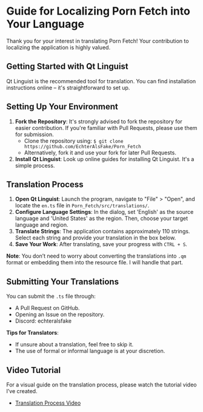# Guide for Localizing Porn Fetch into Your Language

Thank you for your interest in translating Porn Fetch! Your contribution to localizing the application is highly valued.

## Getting Started with Qt Linguist

Qt Linguist is the recommended tool for translation. You can find installation instructions online – it's straightforward to set up.

## Setting Up Your Environment

1. **Fork the Repository**: It's strongly advised to fork the repository for easier contribution. If you're familiar with Pull Requests, please use them for submission.
   - Clone the repository using: `$ git clone https://github.com/EchterAlsFake/Porn_Fetch`
   - Alternatively, fork it and use your fork for later Pull Requests.
2. **Install Qt Linguist**: Look up online guides for installing Qt Linguist. It's a simple process.

## Translation Process

1. **Open Qt Linguist**: Launch the program, navigate to "File" > "Open", and locate the `en.ts` file in `Porn_Fetch/src/translations/`.
2. **Configure Language Settings**: In the dialog, set 'English' as the source language and 'United States' as the region. Then, choose your target language and region.
3. **Translate Strings**: The application contains approximately 110 strings. Select each string and provide your translation in the box below.
4. **Save Your Work**: After translating, save your progress with `CTRL + S`.

**Note**: You don’t need to worry about converting the translations into `.qm` format or embedding them into the resource file. I will handle that part. 

## Submitting Your Translations

You can submit the `.ts` file through:
- A Pull Request on GitHub.
- Opening an Issue on the repository.
- Discord: echteralsfake

**Tips for Translators**:
- If unsure about a translation, feel free to skip it.
- The use of formal or informal language is at your discretion.

## Video Tutorial

For a visual guide on the translation process, please watch the tutorial video I’ve created.

- [Translation Process Video](https://youtu.be/X2h1SG-xLOg)
